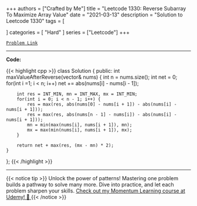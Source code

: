 
+++
authors = ["Crafted by Me"]
title = "Leetcode 1330: Reverse Subarray To Maximize Array Value"
date = "2021-03-13"
description = "Solution to Leetcode 1330"
tags = [
    
]
categories = [
    "Hard"
]
series = ["Leetcode"]
+++



[`Problem Link`](https://leetcode.com/problems/reverse-subarray-to-maximize-array-value/description/)

---

**Code:**

{{< highlight cpp >}}
class Solution {
public:
    int maxValueAfterReverse(vector<int>& nums) {
        int n = nums.size();
        int net = 0;
        for(int i =1; i < n; i++)
            net += abs(nums[i] - nums[i - 1]);
        
        int res = INT_MIN, mn = INT_MAX, mx = INT_MIN;
        for(int i = 0; i < n - 1; i++) {
            res = max(res, abs(nums[0] - nums[i + 1]) - abs(nums[i] - nums[i + 1]));
            res = max(res, abs(nums[n - 1] - nums[i]) - abs(nums[i] - nums[i + 1]));
            mn = min(max(nums[i], nums[i + 1]), mn);
            mx = max(min(nums[i], nums[i + 1]), mx);
        }
        
        return net + max(res, (mx - mn) * 2);
    }
};
{{< /highlight >}}


---


{{< notice tip >}}
Unlock the power of patterns! Mastering one problem builds a pathway to solve many more. Dive into practice, and let each problem sharpen your skills. [Check out my Momentum Learning course at Udemy! 🚀 ](https://www.udemy.com/course/algorithms-and-data-structures-in-cpp/)
{{< /notice >}}

